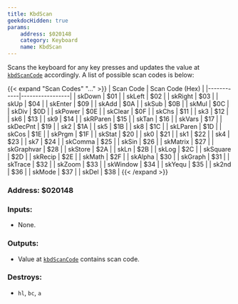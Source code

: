 ```yaml
---
title: KbdScan
geekdocHidden: true
params:
    address: $020148
    category: Keyboard
    name: KbdScan
---
```


Scans the keyboard for any key presses and updates the value at [`kbdScanCode`](../../../memory/all/kbdScanCode) accordingly.  A list of possible scan codes is below:

{{< expand "Scan Codes" "..." >}}
| Scan Code  | Scan Code (Hex) |
|------------|-----------------|
| skDown     | $01             |
| skLeft     | $02             |
| skRight    | $03             |
| skUp       | $04             |
| skEnter    | $09             |
| skAdd      | $0A             |
| skSub      | $0B             |
| skMul      | $0C             |
| skDiv      | $0D             |
| skPower    | $0E             |
| skClear    | $0F             |
| skChs      | $11             |
| sk3        | $12             |
| sk6        | $13             |
| sk9        | $14             |
| skRParen   | $15             |
| skTan      | $16             |
| skVars     | $17             |
| skDecPnt   | $19             |
| sk2        | $1A             |
| sk5        | $1B             |
| sk8        | $1C             |
| skLParen   | $1D             |
| skCos      | $1E             |
| skPrgm     | $1F             |
| skStat     | $20             |
| sk0        | $21             |
| sk1        | $22             |
| sk4        | $23             |
| sk7        | $24             |
| skComma    | $25             |
| skSin      | $26             |
| skMatrix   | $27             |
| skGraphvar | $28             |
| skStore    | $2A             |
| skLn       | $2B             |
| skLog      | $2C             |
| skSquare   | $2D             |
| skRecip    | $2E             |
| skMath     | $2F             |
| skAlpha    | $30             |
| skGraph    | $31             |
| skTrace    | $32             |
| skZoom     | $33             |
| skWindow   | $34             |
| skYequ     | $35             |
| sk2nd      | $36             |
| skMode     | $37             |
| skDel      | $38             |
{{< /expand >}}

### Address: $020148

### Inputs:
* None.

### Outputs:
* Value at [`kbdScanCode`](../../../memory/all/kbdScanCode) contains scan code.

### Destroys:
* `hl`, `bc`, `a`
